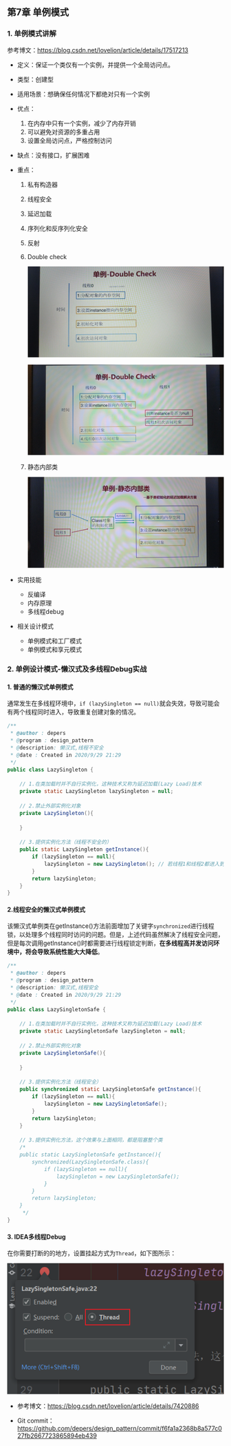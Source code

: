 ## 第7章 单例模式

### 1. 单例模式讲解

参考博文：https://blog.csdn.net/lovelion/article/details/17517213

* 定义：保证一个类仅有一个实例，并提供一个全局访问点。

* 类型：创建型

* 适用场景：想确保任何情况下都绝对只有一个实例

* 优点：

  1. 在内存中只有一个实例，减少了内存开销
  2. 可以避免对资源的多重占用
  3. 设置全局访问点，严格控制访问

* 缺点：没有接口，扩展困难

* 重点：

  1. 私有构造器

  2. 线程安全

  3. 延迟加载

  4. 序列化和反序列化安全

  5. 反射

  6. Double check

     ![](../../../笔记图片/11/25.jpg)

     ![26](../../../笔记图片/11/26.jpg)

  7. 静态内部类

     ![](../../../笔记图片/11/27.jpg)

* 实用技能

  * 反编译
  * 内存原理
  * 多线程debug

* 相关设计模式

  * 单例模式和工厂模式
  * 单例模式和享元模式


### 2. 单例设计模式-懒汉式及多线程Debug实战

#### 1. 普通的懒汉式单例模式

通常发生在多线程环境中，`if (lazySingleton == null)`就会失效，导致可能会有两个线程同时进入，导致重复创建对象的情况。

```java
/**
 * @author : depers
 * @program : design_pattern
 * @description: 懒汉式,线程不安全
 * @date : Created in 2020/9/29 21:29
 */
public class LazySingleton {

    // 1.在类加载时并不自行实例化，这种技术又称为延迟加载(Lazy Load)技术
    private static LazySingleton lazySingleton = null;

    // 2.禁止外部实例化对象
    private LazySingleton(){

    }

    // 3.提供实例化方法（线程不安全的）
    public static LazySingleton getInstance(){
        if (lazySingleton == null){
            lazySingleton = new LazySingleton(); // 若线程1和线程2都进入到这里，就会存在重复创建对象的情况
        }
        return lazySingleton;
    }
}

```

#### 2.线程安全的懒汉式单例模式

该懒汉式单例类在getInstance()方法前面增加了关键字`synchronized`进行线程锁，以处理多个线程同时访问的问题。但是，上述代码虽然解决了线程安全问题，但是每次调用getInstance()时都需要进行线程锁定判断，**在多线程高并发访问环境中，将会导致系统性能大大降低**。

```java
/**
 * @author : depers
 * @program : design_pattern
 * @description: 懒汉式,线程安全
 * @date : Created in 2020/9/29 21:29
 */
public class LazySingletonSafe {

    // 1.在类加载时并不自行实例化，这种技术又称为延迟加载(Lazy Load)技术
    private static LazySingletonSafe lazySingleton = null;

    // 2.禁止外部实例化对象
    private LazySingletonSafe(){

    }

    // 3.提供实例化方法（线程安全）
    public synchronized static LazySingletonSafe getInstance(){
        if (lazySingleton == null){
            lazySingleton = new LazySingletonSafe();
        }
        return lazySingleton;
    }

    // 3.提供实例化方法，这个效果与上面相同，都是阻塞整个类
    /*
    public static LazySingletonSafe getInstance(){
        synchronized(LazySingletonSafe.class){
            if (lazySingleton == null){
                lazySingleton = new LazySingletonSafe();
            }
        }
        return lazySingleton;
    }
     */
}
```

#### 3. IDEA多线程Debug

在你需要打断的的地方，设置挂起方式为`Thread`，如下图所示：

![](../../../笔记图片/11/24.png)

* 参考博文：https://blog.csdn.net/lovelion/article/details/7420886

* Git commit：https://github.com/depers/design_pattern/commit/f6fa1a2368b8a577c027fb2667723865894eb439